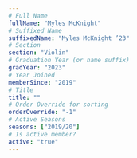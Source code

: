 ```yaml
---
# Full Name
fullName: "Myles McKnight"
# Suffixed Name
suffixedName: "Myles McKnight ’23"
# Section
section: "Violin"
# Graduation Year (or name suffix)
gradYear: "2023"
# Year Joined
memberSince: "2019"
# Title
title: ""
# Order Override for sorting
orderOverride: "-1"
# Active Seasons
seasons: ["2019/20"]
# Is active member?
active: "true"
---
```



